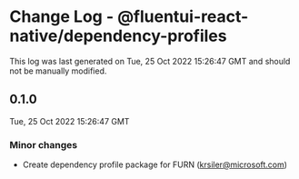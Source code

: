 # Change Log - @fluentui-react-native/dependency-profiles

This log was last generated on Tue, 25 Oct 2022 15:26:47 GMT and should not be manually modified.

<!-- Start content -->

## 0.1.0

Tue, 25 Oct 2022 15:26:47 GMT

### Minor changes

- Create dependency profile package for FURN (krsiler@microsoft.com)
